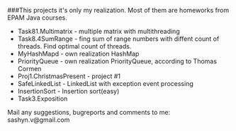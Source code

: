 ###This projects it's only my realization. Most of them are homeworks from EPAM Java courses.<br>
<ul>
<li>Task81.Multimatrix - multiple matrix with multithreading</li>
<li>Task8.4SumRange - fing sum of range numbers with diffent count of threads. Find optimal count of threads.</li>
<li>MyHashMapd - own realization HashMap </li>
<li>PriorityQueue - own realization PriorityQueue, according to Thomas Cormen</li>
<li>Proj1.ChristmasPresent - project #1</li>
<li>SafeLinkedList - LinkedList with exception event processing</li>
<li>InsertionSort - Insertion sort(easy)</li>
<li>Task3.Exposition</li>
</ul>
 Mail any suggestions, bugreports and comments to me: sashyn.v@gmail.com
